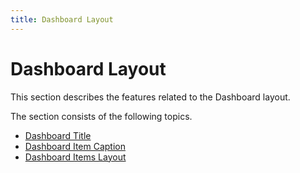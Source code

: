 ```yaml
---
title: Dashboard Layout
---
```

# Dashboard Layout
This section describes the features related to the Dashboard layout.

The section consists of the following topics.
* [Dashboard Title](../../../dashboard-for-desktop/articles/dashboard-designer/dashboard-layout/dashboard-title.md)
* [Dashboard Item Caption](../../../dashboard-for-desktop/articles/dashboard-designer/dashboard-layout/dashboard-item-caption.md)
* [Dashboard Items Layout](../../../dashboard-for-desktop/articles/dashboard-designer/dashboard-layout/dashboard-items-layout.md)